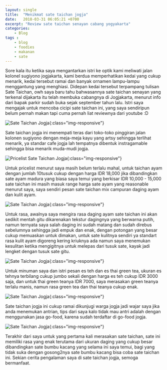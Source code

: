```yaml
---
layout: single
title:  "Menikmat sate taichan jogja"
date:   2018-03-31 06:05:21 +0700
excerpt: "Review sate taichan senayan cabang yogyakarta"
categories: 
    - Blog
tags : 
    - blog
    - foodies
    - makanan
    - sate
---
```


Sore kala itu ketika saya mengantarkan istri ke optik kami meliwati jalan kolonel sugiyono jogjakarta, kami berdua memperhatikan kedai yang cukup menarik, kedai tersebut ramai dan banyak ornamen lampu-lampu menggantung yang menghiasi. Didepan kedai tersebut terpampang tulisan Sate Taichan, owh saya baru tahu bahwasannya sate taichan senayan yang terkenal dijakarta itu telah membuka cabangnya di Jogjakarta, menurut info dari bapak parkir sudah buka sejak september tahun lalu. Istri saya mengajak untuk mencoba cicipi sate taichan ini, yang saya sendiripun belum pernah makan tapi cuma pernah liat reviewnya dari youtube :D

![Sate Taichan Jogja](/assets/images/sate_taichan_jogja_3.jpg){:class="img-responsive"}

Sate taichan jogja ini menempati teras dari toko-toko pinggiran jalan kolonen sugiyono dengan meja-meja kayu yang artsy sehingga terlihat menarik, ya standar cafe jogja lah tempatnya dibentuk instragamable sehingga bisa menarik muda-mudi jogja.

![Pricelist Sate Taichan Jogja](/assets/images/sate_taichan_jogja_pricelist.jpg){:class="img-responsive"}

Untuk pricelist menurut saya masih belum terlalu mahal, untuk taichan ayam dengan jumlah 10tusuk cukup dengan harga IDR 18,000 jika dibandingkan sate ayam madura yang biasa saya temui yang berkisar IDR 10,000 - 15,000 sate taichan ini masih masuk range harga sate ayam yang reasonable menurut saya, saya sendiri pesan sate taichan mix campuran daging ayam dan kulit ayam.

![Sate Taichan Jogja](/assets/images/sate_taichan_jogja_kulit.jpg){:class="img-responsive"}

Untuk rasa, awalnya saya mengira rasa daging ayam sate taichan ini akan sedikit mentah gitu dikarenakan tekstur dagingnya yang berwarna putih, namun ternyata saya salah daging ini sudah matang dan sudah direbus sebelumnya sehingga jadi empuk dan enak, dengan potongan yang besar cukup memuaskan untuk dimakan, untuk sate kulitnya sendiri ya standart rasa kulit ayam digoreng kering kriuknya ada namun saya menemukan kesulitan ketika mengigitnya untuk melepas dari tusuk sate, kayak jadi lengket dengan tusuk sate gitu.

![Sate Taichan Jogja](/assets/images/sate_taichan_jogja_green_thai_tea.jpg){:class="img-responsive"}

Untuk minuman saya dan istri pesan es teh dan es thai green tea, ukuran es tehnya terbilang cukup jumbo sekali dengan harga es teh cukup IDR 3000 saja, dan untuk thai green teanya IDR 7000, saya merasakan green teanya terlalu manis, namun rasa green tea dan thai teanya cukup enak.

![Sate Taichan Jogja](/assets/images/sate_taichan_jogja_1.jpg){:class="img-responsive"}

Sate taichan jogja ini cukup ramai dikunjugi warga jogja jadi wajar saya jika anda menemukan antrian, tips dari saya kalo tidak mau antri adalah dengan menggunakan jasa go-food, karena sudah terdaftar di go-food jogja.

![Sate Taichan Jogja](/assets/images/sate_taichan_jogja_2.jpg){:class="img-responsive"}


Terakhir dari saya untuk yang pertama kali merasakan sate taichan, sate ini memiliki rasa yang enak terutama dari ukuran daging yang cukup besar dibandingkan sate bumbu kacang yang selama ini saya temui, bagi yang tidak suka dengan gosong2nya sate bumbu kacang bisa coba sate taichan ini.
Sekian cerita pengalaman saya di sate taichan jogja, semoga bermanfaat.
